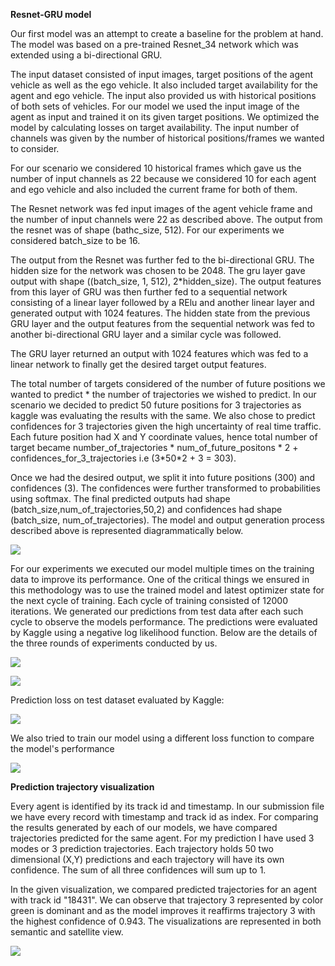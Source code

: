 **Resnet-GRU model**

Our first model was an attempt to create a baseline for the problem at
hand. The model was based on a pre-trained Resnet_34 network which was
extended using a bi-directional GRU.

The input dataset consisted of input images, target positions of the
agent vehicle as well as the ego vehicle. It also included target
availability for the agent and ego vehicle. The input also provided us
with historical positions of both sets of vehicles. For our model we
used the input image of the agent as input and trained it on its given
target positions. We optimized the model by calculating losses on target
availability. The input number of channels was given by the number of
historical positions/frames we wanted to consider.

For our scenario we considered 10 historical frames which gave us the
number of input channels as 22 because we considered 10 for each agent
and ego vehicle and also included the current frame for both of them.

The Resnet network was fed input images of the agent vehicle frame and
the number of input channels were 22 as described above. The output from
the resnet was of shape (bathc_size, 512). For our experiments we
considered batch_size to be 16.

The output from the Resnet was further fed to the bi-directional GRU.
The hidden size for the network was chosen to be 2048. The gru layer
gave output with shape ((batch_size, 1, 512), 2\*hidden_size). The
output features from this layer of GRU was then further fed to a
sequential network consisting of a linear layer followed by a RElu and
another linear layer and generated output with 1024 features. The hidden
state from the previous GRU layer and the output features from the
sequential network was fed to another bi-directional GRU layer and a
similar cycle was followed.

The GRU layer returned an output with 1024 features which was fed to a
linear network to finally get the desired target output features.

The total number of targets considered of the number of future positions
we wanted to predict \* the number of trajectories we wished to predict.
In our scenario we decided to predict 50 future positions for 3
trajectories as kaggle was evaluating the results with the same. We also
chose to predict confidences for 3 trajectories given the high
uncertainty of real time traffic. Each future position had X and Y
coordinate values, hence total number of target became
number_of_trajectories \* num_of_future_positons \* 2 +
confidences_for_3\_trajectories i.e (3\*50\*2 + 3 = 303).

Once we had the desired output, we split it into future positions (300)
and confidences (3). The confidences were further transformed to
probabilities using softmax. The final predicted outputs had shape
(batch_size,num_of_trajectories,50,2) and confidences had shape
(batch_size, num_of_trajectories). The model and output generation
process described above is represented diagrammatically below.

![](https://github.com/deepnewworld/csci566-project/blob/master/src/images/resnetgru/img1.png)

For our experiments we executed our model multiple times on the training
data to improve its performance. One of the critical things we ensured
in this methodology was to use the trained model and latest optimizer
state for the next cycle of training. Each cycle of training consisted
of 12000 iterations. We generated our predictions from test data after
each such cycle to observe the models performance. The predictions were
evaluated by Kaggle using a negative log likelihood function. Below are
the details of the three rounds of experiments conducted by us.

![](https://github.com/deepnewworld/csci566-project/blob/master/src/images/resnetgru/img2.png)

![](https://github.com/deepnewworld/csci566-project/blob/master/src/images/resnetgru/img3.png)

Prediction loss on test dataset evaluated by Kaggle:

![](https://github.com/deepnewworld/csci566-project/blob/master/src/images/resnetgru/img4.png)

We also tried to train our model using a different loss function to
compare the model's performance

![](https://github.com/deepnewworld/csci566-project/blob/master/src/images/resnetgru/img5.png)

**Prediction trajectory visualization**

Every agent is identified by its track id and timestamp. In our
submission file we have every record with timestamp and track id as
index. For comparing the results generated by each of our models, we
have compared trajectories predicted for the same agent. For my
prediction I have used 3 modes or 3 prediction trajectories. Each
trajectory holds 50 two dimensional (X,Y) predictions and each
trajectory will have its own confidence. The sum of all three
confidences will sum up to 1.

In the given visualization, we compared predicted trajectories for an
agent with track id "18431". We can observe that trajectory 3
represented by color green is dominant and as the model improves it
reaffirms trajectory 3 with the highest confidence of 0.943. The
visualizations are represented in both semantic and satellite view.

![](https://github.com/deepnewworld/csci566-project/blob/master/src/images/resnetgru/img6.png)
